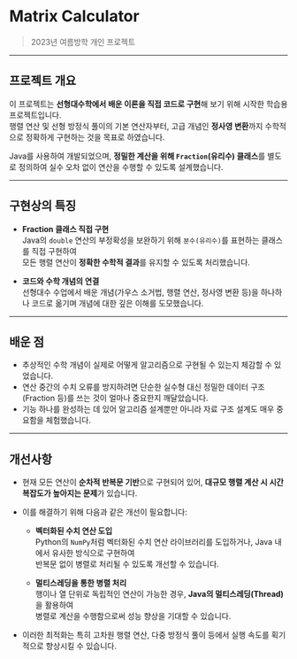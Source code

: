 # Matrix Calculator

> 2023년 여름방학 개인 프로젝트  

---

## 프로젝트 개요

이 프로젝트는 **선형대수학에서 배운 이론을 직접 코드로 구현**해 보기 위해 시작한 학습용 프로젝트입니다.  
행렬 연산 및 선형 방정식 풀이의 기본 연산자부터, 고급 개념인 **정사영 변환**까지 수학적으로 정확하게 구현하는 것을 목표로 하였습니다.

Java를 사용하여 개발되었으며, **정밀한 계산을 위해 `Fraction`(유리수) 클래스**를 별도로 정의하여 실수 오차 없이 연산을 수행할 수 있도록 설계했습니다.

---

## 구현상의 특징

- **Fraction 클래스 직접 구현**  
  Java의 `double` 연산의 부정확성을 보완하기 위해 `분수(유리수)`를 표현하는 클래스를 직접 구현하여  
  모든 행렬 연산이 **정확한 수학적 결과**를 유지할 수 있도록 처리했습니다.

- **코드와 수학 개념의 연결**  
  선형대수 수업에서 배운 개념(가우스 소거법, 행렬 연산, 정사영 변환 등)을 하나하나 코드로 옮기며 개념에 대한 깊은 이해를 도모했습니다.

---

## 배운 점

- 추상적인 수학 개념이 실제로 어떻게 알고리즘으로 구현될 수 있는지 체감할 수 있었습니다.  
- 연산 중간의 수치 오류를 방지하려면 단순한 실수형 대신 정밀한 데이터 구조(Fraction 등)를 쓰는 것이 얼마나 중요한지 깨달았습니다.  
- 기능 하나를 완성하는 데 있어 알고리즘 설계뿐만 아니라 자료 구조 설계도 매우 중요함을 체험했습니다.

---

## 개선사항

- 현재 모든 연산이 **순차적 반복문 기반**으로 구현되어 있어, **대규모 행렬 계산 시 시간 복잡도가 높아지는 문제**가 있습니다.

- 이를 해결하기 위해 다음과 같은 개선이 필요합니다:
  - **벡터화된 수치 연산 도입**  
    Python의 `NumPy`처럼 벡터화된 수치 연산 라이브러리를 도입하거나, Java 내에서 유사한 방식으로 구현하여  
    반복문 없이 병렬로 처리될 수 있도록 개선할 수 있습니다.
  
  - **멀티스레딩을 통한 병렬 처리**  
    행이나 열 단위로 독립적인 연산이 가능한 경우, **Java의 멀티스레딩(Thread)** 을 활용하여  
    병렬로 계산을 수행함으로써 성능 향상을 기대할 수 있습니다.

- 이러한 최적화는 특히 고차원 행렬 연산, 다중 방정식 풀이 등에서 실행 속도를 획기적으로 향상시킬 수 있습니다.
